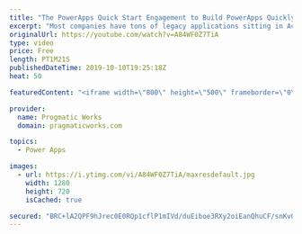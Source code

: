```yaml
---
title: "The PowerApps Quick Start Engagement to Build PowerApps Quickly"
excerpt: "Most companies have tons of legacy applications sitting in Access databases or old technologies gathering dust. At Pragmatic Works, we love to transform organizations by modernizing those applications. The Quick Start engagement is a one-week engagement to build your first application and see the power"
originalUrl: https://youtube.com/watch?v=A84WF0Z7TiA
type: video
price: Free
length: PT1M21S
publishedDateTime: 2019-10-10T19:25:18Z
heat: 50

featuredContent: "<iframe width=\"800\" height=\"500\" frameborder=\"0\" src=\"https://www.youtube.com/embed/A84WF0Z7TiA\" allow=\"accelerometer; autoplay; encrypted-media; gyroscope; picture-in-picture\" allowfullscreen></iframe>"

provider:
  name: Progmatic Works
  domain: pragmaticworks.com

topics:
  - Power Apps

images:
  - url: https://i.ytimg.com/vi/A84WF0Z7TiA/maxresdefault.jpg
    width: 1280
    height: 720
    isCached: true

secured: "BRC+lA2QPF9hJrec0E0RQp1cflP1mIVd/duEiboe3RXy2oiEanQhuCF/snKv0bgp/zVD05FeDjZyAAjoGWEKE5DcPnynH1bfbwzERWl3UTXWgwV1n3cjDt71h0p8/GG/5YH6EMygw/tSKSZU5UqA1VyQUoX1MxnjQJMeYwzURDWnuzDU3ARxkP+OOzwm7XDQOCAoIE23uMOdcaiQuoHFo09ryX1nOmnm1REMA55J8H5DRg9IBUeD8ElYrAt+DeFVQnN16aqtb51/ZMmIpLkWNsluw92T76GypRAI5OI/potwVYpu9ovR+fAWdnlfDWXucBi4klwf7w4PkNCsUa1uXsi7Nxm8lHbuQMIKlGepfaVi1QsxxP76vMdNlFeN01wqDd0+RDDW/mI0EGvGUK/jNdpkh7dWwjvYWJgA/ySpMp8=;c2qW6/LPHcQsVrkuONYynw=="
---
```


